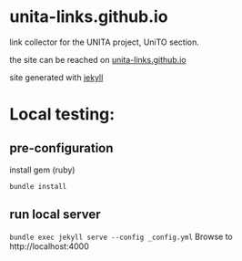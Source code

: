 # unita-links.github.io

link collector for the UNITA project, UniTO section.

the site can be reached on [unita-links.github.io](unita-links.github.io)

site generated with [jekyll](https://jekyllrb.com/)


# Local testing:

## pre-configuration

install gem (ruby)

`bundle install`

## run local server

`bundle exec jekyll serve --config _config.yml`
Browse to http://localhost:4000
